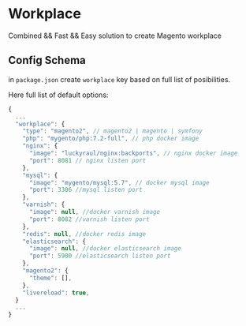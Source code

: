 # Workplace
Combined && Fast && Easy solution to create Magento workplace

## Config Schema

in ```package.json``` create ```workplace``` key
based on full list of posibilities.

Here full list of default options:

```js
{
  ...
  "workplace": {
    "type": "magento2", // magento2 | magento | symfony
    "php": "mygento/php:7.2-full", // php docker image
    "nginx": {
      "image": "luckyraul/nginx:backports", // nginx docker image
      "port": 8081 // nginx listen port
    },
    "mysql": {
      "image": "mygento/mysql:5.7", // docker mysql image
      "port": 3306 //mysql listen port
    },
    "varnish": {
      "image": null, //docker varnish image
      "port": 8082 //varnish listen port
    },
    "redis": null, //docker redis image
    "elasticsearch": {
      "image": null, //docker elasticsearch image
      "port": 5900 //elasticsearch listen port
    },
    "magento2": {
      "theme": [],
    },
    "livereload": true,
  }
  ...
}
```
